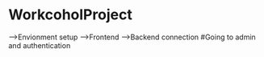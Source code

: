 # WorkcoholProject
 -->Envionment setup
 -->Frontend
 -->Backend connection
#Going to admin and authentication
